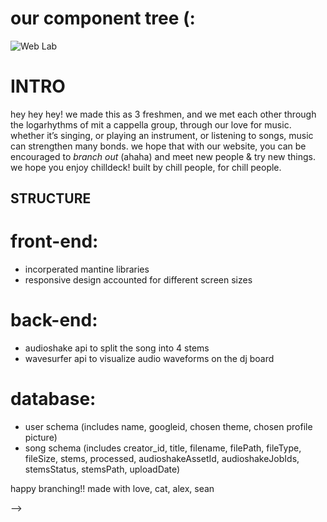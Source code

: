 # our component tree (:
![Web Lab](https://github.com/user-attachments/assets/df762c61-e9bb-45c5-a16d-e97ebf7930db)

# INTRO 
hey hey hey! we made this as 3 freshmen, and we met each other through the logarhythms of mit a cappella group, through our love for music. whether it’s singing, or playing an instrument, or listening to songs, music can strengthen many bonds. we hope that with our website, you can be encouraged to _branch out_ (ahaha) and meet new people & try new things. we hope you enjoy chilldeck! built by chill people, for chill people.

## STRUCTURE
# front-end:
- incorperated mantine libraries
- responsive design accounted for different screen sizes

# back-end:
- audioshake api to split the song into 4 stems
- wavesurfer api to visualize audio waveforms on the dj board

# database:
- user schema (includes name, googleid, chosen theme, chosen profile picture)
- song schema (includes creator_id, title, filename, filePath, fileType, fileSize, stems, processed, audioshakeAssetId, audioshakeJobIds, stemsStatus, stemsPath, uploadDate)

happy branching!!
made with love,
cat, alex, sean











<!-- 

## INSTRUCTIONS

# How to code a webapp with this skeleton

## Initial setup

All teammates will need (explained in weblab.is/hw0)

- A bash console (on Mac or Linux, this is Terminal. On Windows, we recommend Git Bash)
- NodeJS version 18. If it is installed correctly, typing "node --version" should give v18.13.0 and "npm --version" should give 8.19.3, or higher.
- Visual Studio Code (or another code editor)
- the Prettier VSCode extension

Also, all of you will need to go through the MongoDB Atlas setup (https://bit.ly/mongo-setup).

Additionally for authentication, one of you will need to obtain a CLIENT_ID, instructions are at https://bit.ly/gauth-mit.

## Downloading these files

First, you probably have a team repository somewhere (the link looks like: https://github.com/weblab-class/teammate1-teammate2-teammate3). You each should clone this (empty) repository by navigating to where you want your folder to be (**NOT in catbook**) and typing: git clone https://github.com/weblab-class/teammate1-teammate2-teammate3.git <-- with the correct link.

Then, one of your team members will need to do the following:

First on GitHub, download the skeleton (this repository) as a zip file, by clicking Code -> Download as ZIP. (Do not clone it, since this will download extra files, like .git, which will lead to GitHub being confused).

Then, drag over all of the files in this skeleton into your team's folder. **Make sure to also drag over the hidden files!** To see these hidden files, navigate to the skeleton in Finder/File Explorer and press command+shift+period (mac) or View > Show > Hidden items (windows).

The files/folders you must drag over are:

- .gitignore (hidden)
- .npmrc (hidden)
- .prettierrc (hidden)
- client (folder)
- package-lock.json
- package.json
- README.md
- server (folder)
- vite.config.js

Additionally, you must create a .env file in the root directory. See .env.example for an example of what this file should look like.

Then, in terminal, navigate to your teams folder and push all of the files to your team's GitHub repository as usual:

- git add -A
- git commit -m "Skeleton code"
- git push

Now the rest of your teammates can pull all these files with a 'git pull'!

Post on Piazza if you run into any issues

## What you need to change in the skeleton

- Change the Frontend CLIENT_ID (Skeleton.js) to your team's CLIENT_ID (obtain this at https://bit.ly/gauth-mit)
- Change the Server CLIENT_ID to the same CLIENT_ID (auth.js)
- Change the Database SRV (mongoConnectionURL) for Atlas (server.js). You got this in the MongoDB setup. remember to replace <password> and <dbname> (should be no < or > in your SRV) (From: https://bit.ly/mongo-setup)
- Change the Database Name for MongoDB to whatever you put in the SRV to replace <dbname> (server.js)
- (Optional) Add a favicon to your website at the path client/dist/favicon.ico
- (Optional) Update website title in client/dist/index.html
- (Optional) Update this README file ;)
- (Optional) Update the package.json file with your app name :) (line 2)

## How to run this skeleton

First, 'npm install'
Then open two separate terminals, and 'npm run dev' in the first, and 'npm start' in the second.
Then open http://localhost:5173

<!-- ## How to go from this skeleton to your actual app

Check out this [How to Get Started Guide](http://weblab.is/get-started) -->

<!-- ## Socket stuff

Note: we'll be getting to this in lecture in week 2, so don't worry if you don't know it yet

- If you're not using realtime updating or don't need server->client communication, you can remove socket entirely! (server-socket.js, client-socket.js, and anything that imports them)
- If you are using sockets, consider what you want to do with the FIXME in server-socket.js

## Edit at your own risk

the following files students do not need to edit. feel free to read them if you would like.

```
client/src/utilities.js
client/src/client-socket.js
server/validator.js
server/server-socket.js
.npmrc
.prettierrc
package-lock.json
vite.config.js
```

## Good luck on your project :) --> -->
